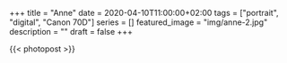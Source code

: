 +++
title =  "Anne"
date = 2020-04-10T11:00:00+02:00
tags = ["portrait", "digital", "Canon 70D"]
series = []
featured_image = "img/anne-2.jpg"
description = ""
draft = false
+++

{{< photopost >}}